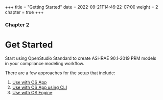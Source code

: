 +++
title = "Getting Started"
date = 2022-09-21T14:49:22-07:00
weight = 2
chapter = true
+++

### Chapter 2

# Get Started

Start using OpenStudio Standard to create ASHRAE 90.1-2019 PRM models in your compliance modeling workflow. 

There are a few approaches for the setup that include:
1. [Use with OS App](/BEM-for-PRM/get_start/os_app/)
2. [Use with OS App using CLI](/BEM-for-PRM/get_start/os_cli)
3. [Use with OS Engine](/BEM-for-PRM/get_start/os_engine)
